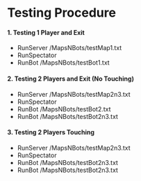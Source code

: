 Testing Procedure
=================

#### 1. Testing 1 Player and Exit
* RunServer /MapsNBots/testMap1.txt
* RunSpectator
* RunBot /MapsNBots/testBot1.txt

#### 2. Testing 2 Players and Exit (No Touching)
* RunServer /MapsNBots/testMap2n3.txt
* RunSpectator
* RunBot /MapsNBots/testBot2.txt
* RunBot /MapsNBots/testBot2n3.txt

#### 3. Testing 2 Players Touching
* RunServer /MapsNBots/testMap2n3.txt
* RunSpectator
* RunBot /MapsNBots/testBot2n3.txt
* RunBot /MapsNBots/testBot2n3.txt




